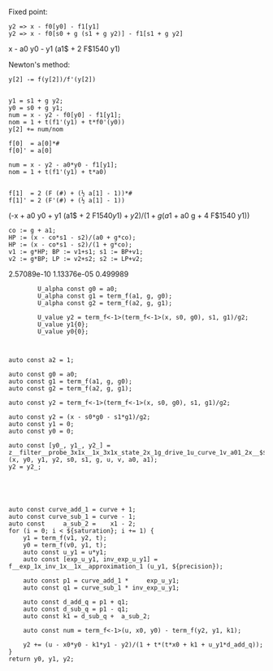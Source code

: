 Fixed point:

	y2 => x - f0[y0] - f1[y1]
	y2 => x - f0[s0 + g (s1 + g y2)] - f1[s1 + g y2]

x - a0 y0 - y1 (a1$ + 2 F$1540 y1)

Newton's method:

	y[2] -= f(y[2])/f'(y[2])


	y1 = s1 + g y2;
	y0 = s0 + g y1;
	num = x - y2 - f0[y0] - f1[y1];
	nom = 1 + t(f1'(y1) + t*f0'(y0))
	y[2] += num/nom

	f[0]  = a[0]*#
	f[0]' = a[0]

	num = x - y2 - a0*y0 - f1[y1];
	nom = 1 + t(f1'(y1) + t*a0)


	f[1]  = 2 (F (#) + (½ a[1] - 1))*#
	f[1]' = 2 (F'(#) + (½ a[1] - 1))

 

(-x + a0 y0 + y1 (a1$ + 2 F$1540 y1) + y2)/(1 + 
 g (a1$ + a0 g + 4 F$1540 y1))

	co := g + a1;
	HP := (x - co*s1 - s2)/(a0 + g*co);
	HP := (x - co*s1 - s2)/(1 + g*co);
	v1 := g*HP; BP := v1+s1; s1 := BP+v1;
	v2 := g*BP; LP := v2+s2; s2 := LP+v2;

2.57089e-10	1.13376e-05	0.499989

			U_alpha const g0 = a0;
			U_alpha const g1 = term_f(a1, g, g0);
			U_alpha const g2 = term_f(a2, g, g1);
			
			U_value y2 = term_f<-1>(term_f<-1>(x, s0, g0), s1, g1)/g2;
			U_value y1{0};
			U_value y0{0};



	auto const a2 = 1;
	
	auto const g0 = a0;
	auto const g1 = term_f(a1, g, g0);
	auto const g2 = term_f(a2, g, g1);
	
	auto const y2 = term_f<-1>(term_f<-1>(x, s0, g0), s1, g1)/g2;
	
	auto const y2 = (x - s0*g0 - s1*g1)/g2;
	auto const y1 = 0;
	auto const y0 = 0;
	
	auto const [y0_, y1_, y2_] = z__filter__probe_3x1x__1x_3x1x_state_2x_1g_drive_1u_curve_1v_a01_2x__$${precision}__$${saturation} (x, y0, y1, y2, s0, s1, g, u, v, a0, a1);
	y2 = y2_;





	auto const curve_add_1 = curve + 1;
	auto const curve_sub_1 = curve - 1;
	auto const     a_sub_2 =    x1 - 2;
	for (i = 0; i < ${saturation}; i += 1) {
		y1 = term_f(v1, y2, t);
		y0 = term_f(v0, y1, t);
		auto const u_y1 = u*y1;
		auto const [exp_u_y1, inv_exp_u_y1] = f__exp_1x_inv_1x__1x__approximation_1 (u_y1, ${precision});
		
		auto const p1 = curve_add_1 *     exp_u_y1;
		auto const q1 = curve_sub_1 * inv_exp_u_y1;
		
		auto const d_add_q = p1 + q1;
		auto const d_sub_q = p1 - q1;
		auto const k1 = d_sub_q +  a_sub_2;

		auto const num = term_f<-1>(u, x0, y0) - term_f(y2, y1, k1);

		y2 += (u - x0*y0 - k1*y1 - y2)/(1 + t*(t*x0 + k1 + u_y1*d_add_q));
	}
	return y0, y1, y2;
